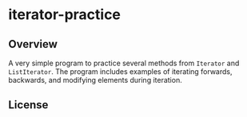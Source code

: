 # iterator-practice
## Overview
A very simple program to practice several methods from `Iterator` and `ListIterator`. The program includes examples of iterating forwards, backwards, and modifying elements during iteration.
## License
